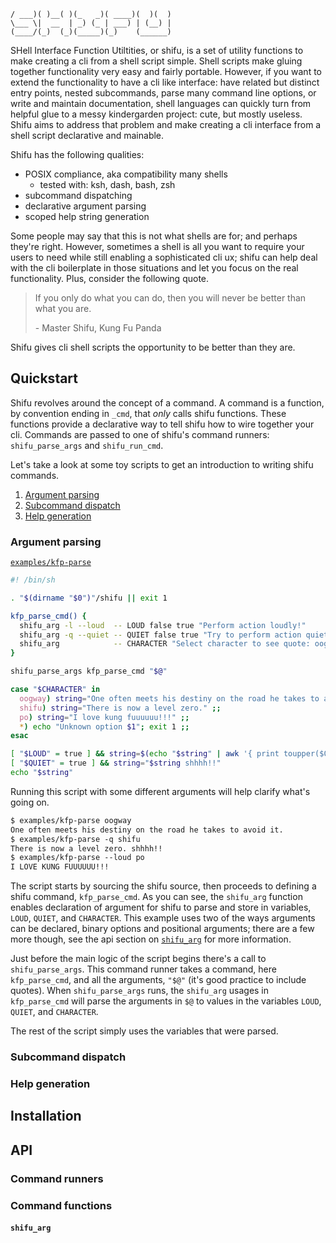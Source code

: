```
/ ___)( )__( )(_   _)( ____)(  )(  )
\___ \|  __  | _) (_ | ___) | (__) | 
(____/(_)  (_)(_____)(_)    (______)
```

SHell Interface Function Utiltities, or shifu, is a set of utility functions to make creating a cli from a shell script simple. Shell scripts make gluing together functionality very easy and fairly portable. However, if you want to extend the functionality to have a cli like interface: have related but distinct entry points, nested subcommands, parse many command line options, or write and maintain documentation, shell languages can quickly turn from helpful glue to a messy kindergarden project: cute, but mostly useless. Shifu aims to address that problem and make creating a cli interface from a shell script declarative and mainable.

Shifu has the following qualities:
* POSIX compliance, aka compatibility many shells
  * tested with: ksh, dash, bash, zsh
* subcommand dispatching
* declarative argument parsing
* scoped help string generation

Some people may say that this is not what shells are for; and perhaps they're right. However, sometimes a shell is all you want to require your users to need while still enabling a sophisticated cli ux; shifu can help deal with the cli boilerplate in those situations and let you focus on the real functionality. Plus, consider the following quote.

> If you only do what you can do, then you will never be better than what you are.
>
> \- Master Shifu, Kung Fu Panda

Shifu gives cli shell scripts the opportunity to be better than they are.

## Quickstart

Shifu revolves around the concept of a command. A command is a function, by convention ending in `_cmd`, that _only_ calls shifu functions. These functions provide a declarative way to tell shifu how to wire together your cli. Commands are passed to one of shifu's command runners: `shifu_parse_args` and `shifu_run_cmd`.

Let's take a look at some toy scripts to get an introduction to writing shifu commands.

1. [Argument parsing](#argument-parsing)
2. [Subcommand dispatch](#subcommand-dispatch)
3. [Help generation](#help-generation)

### Argument parsing

[`examples/kfp-parse`](/examples/kfp-parse)

```sh
#! /bin/sh

. "$(dirname "$0")"/shifu || exit 1

kfp_parse_cmd() {
  shifu_arg -l --loud  -- LOUD false true "Perform action loudly!"
  shifu_arg -q --quiet -- QUIET false true "Try to perform action quietly!"
  shifu_arg            -- CHARACTER "Select character to see quote: oogway, shifu, po"
}

shifu_parse_args kfp_parse_cmd "$@"

case "$CHARACTER" in
  oogway) string="One often meets his destiny on the road he takes to avoid it." ;;
  shifu) string="There is now a level zero." ;;
  po) string="I love kung fuuuuuu!!!" ;;
  *) echo "Unknown option $1"; exit 1 ;;
esac

[ "$LOUD" = true ] && string=$(echo "$string" | awk '{ print toupper($0) }')
[ "$QUIET" = true ] && string="$string shhhh!!"
echo "$string"
```

Running this script with some different arguments will help clarify what's going on.

```txt
$ examples/kfp-parse oogway
One often meets his destiny on the road he takes to avoid it.
$ examples/kfp-parse -q shifu
There is now a level zero. shhhh!!
$ examples/kfp-parse --loud po
I LOVE KUNG FUUUUUU!!!
```

The script starts by sourcing the shifu source, then proceeds to defining a shifu command, `kfp_parse_cmd`. As you can see, the `shifu_arg` function enables declaration of argument for shifu to parse and store in variables, `LOUD`, `QUIET`, and `CHARACTER`. This example uses two of the ways arguments can be declared, binary options and positional arguments; there are a few more though, see the api section on [`shifu_arg`](#shifu_arg) for more information.

Just before the main logic of the script begins there's a call to `shifu_parse_args`. This command runner takes a command, here `kfp_parse_cmd`, and all the arguments, `"$@"` (it's good practice to include quotes). When `shifu_parse_args` runs, the `shifu_arg` usages in `kfp_parse_cmd` will parse the arguments in `$@` to values in the variables `LOUD`, `QUIET`, and `CHARACTER`.

The rest of the script simply uses the variables that were parsed.

### Subcommand dispatch

### Help generation

## Installation

## API

### Command runners

### Command functions

#### `shifu_arg`
